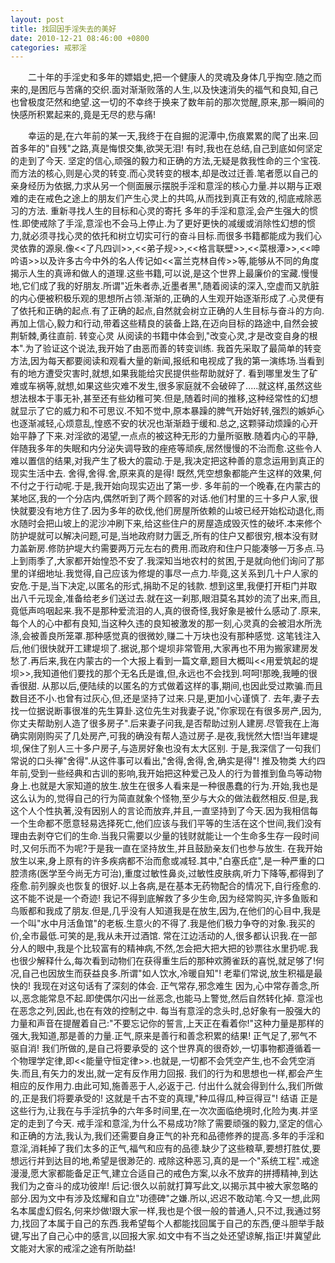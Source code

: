 ```yaml
---
layout: post
title: 找回因手淫失去的美好
date: 2010-12-21 08:46:00 +0800
categories: 戒邪淫
---
```


　　二十年的手淫史和多年的嫖娼史,把一个健康人的灵魂及身体几乎掏空.随之而来的,是困厄与苦痛的交织.面对渐渐败落的人生,以及快速消失的福气和良知,自己也曾极度茫然和绝望.这一切的不幸终于换来了数年前的那次觉醒,原来,那一瞬间的快感所积累起来的,竟是无尽的悲与痛!
　　幸运的是,在六年前的某一天,我终于在自掘的泥潭中,伤痕累累的爬了出来.回首多年的"自残"之路,真是悔恨交集,欲哭无泪! 有时,我也在总结,自己到底如何坚定的走到了今天. 坚定的信心,顽强的毅力和正确的方法,无疑是救我性命的三个宝筏.而方法的核心,则是心灵的转变.而心灵转变的根本,却是改过迁善.笔者愿以自己的亲身经历为依据,力求从另一个侧面展示摆脱手淫和意淫的核心力量.并以期与正艰难的走在戒色之途上的朋友们产生心灵上的共鸣,从而找到真正有效的,彻底戒除恶习的方法. 重新寻找人生的目标和心灵的寄托 多年的手淫和意淫,会产生强大的惯性.即使戒除了手淫,意淫也不会马上停止.为了更好更快的减缓或消除性幻想的惯力,就必须寻找心灵的依托和树立切实可行的奋斗目标.而很多书籍都能成为我们心灵依靠的源泉.像<<了凡四训>>,<<弟子规>>,<<格言联壁>>,<<菜根潭>>,<<呻吟语>>以及许多古今中外的名人传记如<<富兰克林自传>>等,能够从不同的角度揭示人生的真谛和做人的道理.这些书籍,可以说,是这个世界上最廉价的宝藏.慢慢地,它们成了我的好朋友.所谓"近朱者赤,近墨者黑",随着阅读的深入,空虚而又肮脏的内心便被积极乐观的思想所占领.渐渐的,正确的人生观开始逐渐形成了.心灵便有了依托和正确的起点.有了正确的起点,自然就会树立正确的人生目标与奋斗的方向.再加上信心,毅力和行动,带着这些精良的装备上路,在迈向目标的路途中,自然会披荆斩棘,勇往直前. 转变心灵 从阅读的书籍中体会到,"改变心灵,才是改变自身的根本".为了验证这个说法,我开始了由恶而善的转变训练. 我首先采取了最简单的转变方法,因为每天都要阅读和观看大量的新闻,报纸和电视成了我的第一演练场.当看到有的地方遭受灾害时,就想,如果我能给灾民提供些帮助就好了. 看到哪里发生了矿难或车祸等,就想,如果这些灾难不发生,很多家庭就不会破碎了.....就这样,虽然这些想法根本于事无补,甚至还有些幼稚可笑.但是,随着时间的推移,这种经常性的幻想就显示了它的威力和不可思议.不知不觉中,原本暴躁的脾气开始好转,强烈的嫉妒心也逐渐减轻,心烦意乱,惶惑不安的状况也渐渐趋于缓和.总之,这颗驿动烦躁的心开始平静了下来.对淫欲的渴望,一点点的被这种无形的力量所驱散.随着内心的平静,伴随我多年的失眠和内分泌失调导致的痤疮等顽疾,居然慢慢的不治而愈.这些令人难以置信的结果,对我产生了极大的震动.于是,我决定把这种善的意念运用到真正的现实生活中去. 舍得,舍得.舍,原来真的是得! 既然,凭空想象都能产生这样的效果,何不付之于行动呢.于是,我开始向现实迈出了第一步. 多年前的一个晚春,在内蒙古的某地区,我的一个分店内,偶然听到了两个顾客的对话.他们村里的三十多户人家,很快就要没有地方住了.因为多年的砍伐,他们房屋所依赖的山坡已经开始松动退化,雨水随时会把山坡上的泥沙冲刷下来,给这些住户的房屋造成毁灭性的破坏.本来修个防护堤就可以解决问题,可是,当地政府财力匮乏,所有的住户又都很穷,根本没有财力盖新房.修防护堤大约需要两万元左右的费用.而政府和住户只能凑够一万多点.马上到雨季了,大家都开始惶恐不安了.我深知当地农村的贫困,于是就向他们询问了那里的详细地址.我觉得,自己应该为修堤的事尽一点力.毕竟,这关系到几十户人家的安危.于是,当下决定,以匿名的形式,捐助不足的钱款. 想到这里,我便打开柜门并取出八千元现金,准备给老乡们送过去.就在这一刹那,眼泪莫名其妙的流了出来,而且,竟低声呜咽起来.我不是那种爱流泪的人,真的很奇怪,我好象是被什么感动了.原来,每个人的心中都有良知,当这种久违的良知被激发的那一刻,心灵真的会被泪水所洗涤,会被善良所笼罩.那种感觉真的很微妙,赚二十万块也没有那种感觉. 这笔钱注入后,他们很快就开工建堤坝了.据说,那个堤坝非常管用,大家再也不用为搬家建房发愁了.再后来,我在内蒙古的一个大报上看到一篇文章,题目大概叫<<用爱筑起的堤坝>>,我知道他们要找的那个无名氏是谁,但,永远也不会找到.呵呵!那晚,我睡的很香很甜. 从那以后,便陆续的以匿名的方式做着这样的事,期间,也因此受过欺骗.而且数目还不小.也曾有过灰心,但,还是坚持了过来.只是,更加小心谨慎了. 去年,妻子去找一位据说断事很准的先生算卦.这位先生对我妻子说,"你家现在有很多房产,因为,你丈夫帮助别人造了很多房子".后来妻子问我,是否帮助过别人建房.尽管我在上海确实刚刚购买了几处房产,可我的确没有帮人造过房子.是夜,我恍然大悟!当年建堤坝,保住了别人三十多户房子,与造房好象也没有太大区别. 于是,我深信了一句我们常说的口头禅"舍得".从这件事可以看出,"舍得,舍得,舍,确实是得"! 推及物类 大约四年前,受到一些经典和古训的影响,我开始把这种爱己及人的行为普推到鱼鸟等动物身上.也就是大家知道的放生.放生在很多人看来是一种很愚蠢的行为.开始,我也是这么认为的,觉得自己的行为简直就象个怪物,至少与大众的做法截然相反.但是,我这个人个性执著,没有因别人的言论而放弃,并且,一直坚持到了今天.因为我相信每一个生命都不愿意轻易选择死亡,他们应该与我们平等的生活在这个世间,我们没有理由去剥夺它们的生命.当我只需要以少量的钱财就能让一个生命多生存一段时间时,又何乐而不为呢?于是我一直在坚持放生,并且鼓励亲友们也参与放生. 在我开始放生以来,身上原有的许多疾病都不治而愈或减轻.其中,"白塞氏症",是一种严重的口腔溃疡(医学至今尚无方可治),重度过敏性鼻炎,过敏性皮肤病,听力下降等,都得到了痊愈.前列腺炎也恢复的很好.以上各病,是在基本无药物配合的情况下,自行痊愈的.这不能不说是一个奇迹! 我记不得到底解救了多少生命,因为经常购买,许多鱼贩和鸟贩都和我成了朋友.但是,几乎没有人知道我是在放生,因为,在他们的心目中,我是一个叫"水中月活鱼馆"的老板.生意火的不得了.我是他们极力争夺的对象.我买的价,全市最低.可笑的是,我从未开过酒馆. 常在江边活动的人,很多都认识我.在一部分人的眼中,我是个比较富有的精神病,不然,怎会把大把大把的钞票往水里扔呢.我也很少解释什么,每次看到动物们在获得重生后的那种欢腾雀跃的喜悦,就足够了!何况,自己也因放生而获益良多.所谓"如人饮水,冷暖自知"! 老辈们常说,放生积福是最快的! 我现在对这句话有了深刻的体会. 正气常存,邪念难生 因为,心中常存善念,所以,恶念能常息不起.即使偶尔闪出一丝恶念,也能马上警觉,然后自然转化掉. 意淫也在恶念之列,因此,也在有效的控制之中. 每当有意淫的念头时,总好象有一股强大的力量和声音在提醒着自己:"不要忘记你的誓言,上天正在看着你!"这种力量是那样的强大,我知道,那是善的力量.正气,原来是善行和善念积累的结果! 正气足了,邪气不驱自消! 我们所做的,是自己将要承受的 这个世界真的很奇妙,一切事物都遵循着一个物理学定律,即<<能量守恒定律>>.也就是,一切都不会凭空产生,也不会凭空消失.而且,有矢力的发出,就一定有反作用力回报. 我们的行为和思想也一样,都会产生相应的反作用力.由此可知,施善恶于人,必返于己. 付出什么就会得到什么,我们所做的,正是我们将要承受的! 这就是千古不变的真理,"种瓜得瓜,种豆得豆"! 结语 正是这些行为,让我在与手淫抗争的六年多时间里,在一次次面临绝境时,化险为夷.并坚定的走到了今天. 戒手淫和意淫,为什么不易成功?除了需要顽强的毅力,坚定的信心和正确的方法,我认为,我们还需要自身正气的补充和品德修养的提高.多年的手淫和意淫,消耗掉了我们太多的正气,福气和应有的品德.缺少了这些粮草,要想打胜仗,要想远行并到达目的地,希望是很渺茫的. 戒除这种恶习,真的是一个"系统工程".戒途漫漫,愿大家都能备足正气,建立合适自己的戒色方案,以永不放弃的拼搏精神,到达我们为之奋斗的成功彼岸! 后记:很久以前就打算写此文,以揭示其中被大家忽略的部分.因为文中有涉及炫耀和自立"功德碑"之嫌.所以,迟迟不敢动笔.今又一想,此网名本属虚幻假名,何来炒做!跟大家一样,我也是个很一般的普通人,只不过,我通过努力,找回了本属于自己的东西.我希望每个人都能找回属于自己的东西,便斗胆举手敲键,写出了自己心中的感言,以回报大家.如文中有不当之处还望谅解,指正!并冀望此文能对大家的戒淫之途有所助益!